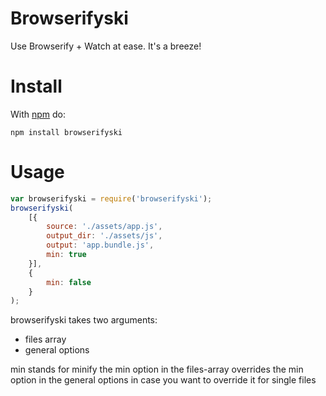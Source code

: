 # Browserifyski

Use Browserify + Watch at ease. It's a breeze!



# Install

With [npm](http://npmjs.org) do:

```
npm install browserifyski
```


# Usage

``` js
var browserifyski = require('browserifyski');
browserifyski(
	[{
		source: './assets/app.js',
		output_dir: './assets/js',
		output: 'app.bundle.js',
		min: true
	}],
	{
		min: false
	}
);
```



browserifyski takes two arguments:
- files array
- general options

min stands for minify
the min option in the files-array overrides the min option in the general options in case you want to override it for single files
